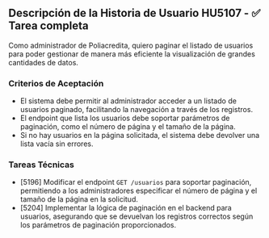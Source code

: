 ## Descripción de la Historia de Usuario HU5107 - ✅ Tarea completa 
 Como administrador de Poliacredita, quiero paginar el listado de usuarios para poder gestionar de manera más eficiente la visualización de grandes cantidades de datos.
 ### Criterios de Aceptación
- El sistema debe permitir al administrador acceder a un listado de usuarios paginado, facilitando la navegación a través de los registros.
- El endpoint que lista los usuarios debe soportar parámetros de paginación, como el número de página y el tamaño de la página.
- Si no hay usuarios en la página solicitada, el sistema debe devolver una lista vacía sin errores.
 ### Tareas Técnicas
- [5196] Modificar el endpoint `GET /usuarios` para soportar paginación, permitiendo a los administradores especificar el número de página y el tamaño de la página en la solicitud.
- [5204] Implementar la lógica de paginación en el backend para usuarios, asegurando que se devuelvan los registros correctos según los parámetros de paginación proporcionados.
